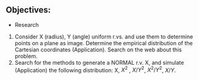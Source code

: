 ## Objectives:

* Research

1. Consider X (radius), Y (angle) uniform r.vs. and use them to determine points on a plane as image. Determine the empirical distribution of the Cartesian coordinates (Application). Search on the web about this problem.
1. Search for the methods to generate a NORMAL r.v. X, and simulate (Application) the following distribution: X, $X^2$ , $X/Y^2$, $X^2/Y^2$, $X/Y$.

